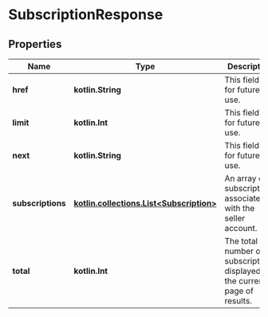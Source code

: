 
# SubscriptionResponse

## Properties
Name | Type | Description | Notes
------------ | ------------- | ------------- | -------------
**href** | **kotlin.String** | This field is for future use. |  [optional]
**limit** | **kotlin.Int** | This field is for future use. |  [optional]
**next** | **kotlin.String** | This field is for future use. |  [optional]
**subscriptions** | [**kotlin.collections.List&lt;Subscription&gt;**](Subscription.md) | An array of subscriptions associated with the seller account. |  [optional]
**total** | **kotlin.Int** | The total number of subscriptions displayed on the current page of results. |  [optional]



